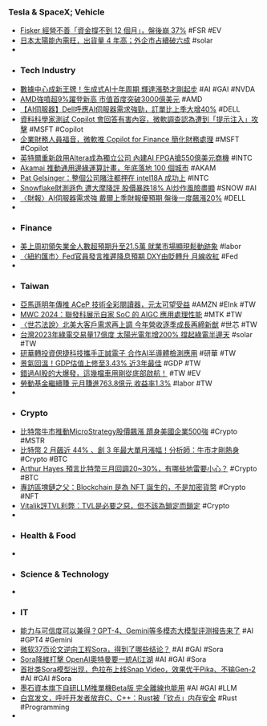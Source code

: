 ### Tesla & SpaceX; Vehicle
- [Fisker 經營不善「資金撐不到 12 個月」，盤後崩 37%](https://finance.technews.tw/2024/03/01/ev-startup-fisker-raises-going-concern-doubts/) #FSR #EV
- [日本太陽能內需旺，出貨量 4 年高；外企市占續破六成](https://technews.tw/2024/03/01/strong-domestic-demand-for-solar-energy-in-japan/) #solar
-
- ### Tech Industry
- [數據中心成新王牌！生成式AI十年周期 輝達漲勢才剛起步](https://news.cnyes.com/news/id/5469443) #AI #GAI #NVDA
- [AMD強噴超9%躍登新高 市值首度突破3000億美元](https://m.cnyes.com/news/id/5469051) #AMD
- [【AI伺服器】Dell呼應AI伺服器需求強勁，訂單比上季大增40%](https://uanalyze.com.tw/articles/631624733) #DELL
- [資料科學家測試 Copilot 會回答有害內容，微軟調查認為遭到「提示注入」攻擊](https://technews.tw/2024/03/01/microsoft-investigates-claims-of-chatbot-copilot-producing-harmful-responses/) #MSFT #Copilot
- [企業財務人員福音，微軟推 Copilot for Finance 簡化財務處理](https://technews.tw/2024/03/01/introducing-microsoft-copilot-for-finance/) #MSFT #Copilot
- [英特爾重新啟用Altera成為獨立公司 內建AI FPGA搶550億美元商機](https://news.cnyes.com/news/id/5469609) #INTC
- [Akamai 推動通用邊緣運算計畫，年底落地 100 個城市](https://infosecu.technews.tw/2024/03/01/akamai-2024/) #AKAM
- [Pat Gelsinger：整個公司賭注都押在 intel18A 成功上](https://finance.technews.tw/2024/03/01/pat-gelsinger-the-entire-company-is-betting-on-the-success-of-intel18a/) #INTC
- [Snowflake財測遜色 遭大摩降評 股價暴跌18% AI炒作風險盡顯](https://news.cnyes.com/news/id/5469045) #SNOW #AI
- [〈財報〉AI伺服器需求強 戴爾上季財報優預期 盤後一度飆漲20%](https://m.cnyes.com/news/id/5469041) #DELL
-
- ### Finance
- [美上周初領失業金人數超預期升至21.5萬 就業市場顯現鬆動跡象](https://news.cnyes.com/news/id/5468621) #labor
- [〈紐約匯市〉Fed官員發言推遲降息預期 DXY由貶轉升 月線收紅](https://news.cnyes.com/news/id/5469039) #Fed
-
- ### Taiwan
- [亞馬遜明年傳推 ACeP 技術全彩閱讀器，元太可望受益](https://technews.tw/2024/03/01/e-ink-expected-to-benefit-significantly-from-amazon-and-walmart/) #AMZN #EInk #TW
- [MWC 2024：聯發科展示自家 SoC 的 AIGC 應用處理性能](https://technews.tw/2024/03/01/mediatek-soc-aigc/) #MTK #TW
- [〈世芯法說〉北美大客戶需求再上調 今年營收逐季成長再締新猷](https://news.cnyes.com/news/id/5469906) #世芯 #TW
- [台灣2023年綠電交易量17億度 太陽光電年增200% 撐起綠電半邊天](https://news.cnyes.com/news/id/5469470) #solar #TW
- [研華轉投資偲捷科技攜手正誠電子 合作AI半導體檢測應用](https://news.cnyes.com/news/id/5469725) #研華 #TW
- [景氣回溫！GDP估值上修至3.43% 近3年最佳](https://news.ttv.com.tw/news/11303010022100N) #GDP #TW
- [錯過AI股的大爆發，這幾檔車用剛從底部啟航！](https://news.cnyes.com/news/id/5469951) #TW #EV
- [勞動基金繼續賺 元月賺進763.8億元 收益率1.3%](https://news.cnyes.com/news/id/5469761) #labor #TW
-
- ### Crypto
- [比特幣牛市推動MicroStrategy股價飆漲 躋身美國企業500強](https://news.cnyes.com/news/id/5469672) #Crypto #MSTR
- [比特幣 2 月飆近 44% 、創 3 年最大單月漲幅！分析師：牛市才剛熱身](https://blockcast.it/2024/03/01/bitcoin-bull-market-isnt-close-to-peaking-analysts-said/) #Crypto #BTC
- [Arthur Hayes 預言比特幣三月回調20~30%，有哪些地雷要小心？](https://www.blocktempo.com/things-to-watch-out-for-in-march/) #Crypto #BTC
- [專訪區塊鏈之父：Blockchain 是為 NFT 誕生的，不是加密貨幣](https://www.blocktempo.com/the-father-of-blockchain-says-blockchain-was-born-for-nfts/) #Crypto #NFT
- [Vitalik評TVL利弊：TVL是必要之惡，但不該為鎖定而鎖定](https://abmedia.io/tvl-is-a-necessary-evil-says-vitalik) #Crypto
-
- ### Health & Food
-
- ### Science & Technology
-
- ### IT
- [能力与可信度可以兼得？GPT-4、Gemini等多模态大模型评测报告来了](https://www.jiqizhixin.com/articles/2024-03-01-8) #AI #GPT4 #Gemini
- [微软37页论文逆向工程Sora，得到了哪些结论？](https://www.jiqizhixin.com/articles/2024-03-01-10) #AI #GAI #Sora
- [Sora降維打擊 OpenAI奧特曼要一統AI江湖](https://www.wealth.com.tw/articles/990daed9-58e4-46be-8f4e-775dd02157d2) #AI #GAI #Sora
- [首批类Sora模型出现，色拉布上线Snap Video，效果优于Pika、不输Gen-2](https://www.jiqizhixin.com/articles/2024-03-01-9) #AI #GAI #Sora
- [墨石資本旗下自研LLM推單機Beta版 完全離線也能用](https://news.cnyes.com/news/id/5469649) #AI #GAI #LLM
- [白宫发文，呼吁开发者放弃C、C++：Rust被「钦点」内存安全](https://www.jiqizhixin.com/articles/2024-03-01-11) #Rust #Programming
-